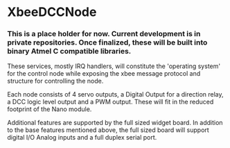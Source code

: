 # XbeeDCCNode

### This is a place holder for now. Current development is in private repositories. Once finalized, these will be built into binary Atmel C compatible libraries. 

These services, mostly IRQ handlers, will constitute the 'operating system' for the control node while exposing the xbee message protocol and structure for controlling the node.

Each node consists of 4 servo outputs, a Digital Output for a direction relay, a DCC logic level output and a PWM output. These will fit in the reduced footprint of the Nano module. 

Additional features are supported by the full sized widget board. In addition to the base features mentioned above, the full sized board will support digital I/O Analog inputs and a full duplex serial port.

